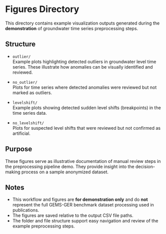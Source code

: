 # Figures Directory

This directory contains example visualization outputs generated during the **demonstration** of groundwater time series preprocessing steps.

## Structure

- `outlier/`  
  Example plots highlighting detected outliers in groundwater level time series. These illustrate how anomalies can be visually identified and reviewed.

- `no_outlier/`  
  Plots for time series where detected anomalies were reviewed but not marked as outliers.

- `levelshift/`  
  Example plots showing detected sudden level shifts (breakpoints) in the time series data.

- `no_levelshift/`  
  Plots for suspected level shifts that were reviewed but not confirmed as artificial.

## Purpose

These figures serve as illustrative documentation of manual review steps in the preprocessing pipeline demo. They provide insight into the decision-making process on a sample anonymized dataset.

## Notes

- This workflow and figures are **for demonstration only** and do **not** represent the full GEMS-GER benchmark dataset processing used in publications.
- The figures are saved relative to the output CSV file paths.
- The folder and file structure support easy navigation and review of the example preprocessing steps.
